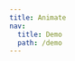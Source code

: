 ```yaml
---
title: Animate
nav:
  title: Demo
  path: /demo
---
```


<code src="../../examples/animate.tsx"></code>
